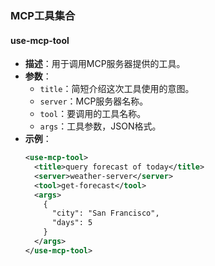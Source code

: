 ### **MCP工具集合**

#### **use-mcp-tool**
- **描述**：用于调用MCP服务器提供的工具。
- **参数**：
  - `title`：简短介绍这次工具使用的意图。
  - `server`：MCP服务器名称。
  - `tool`：要调用的工具名称。
  - `args`：工具参数，JSON格式。
- **示例**：
  ```xml
  <use-mcp-tool>
    <title>query forecast of today</title>
    <server>weather-server</server>
    <tool>get-forecast</tool>
    <args>
      {
        "city": "San Francisco",
        "days": 5
      }
    </args>
  </use-mcp-tool>
  ```
